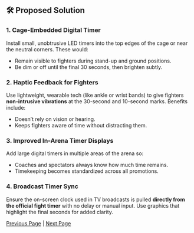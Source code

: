 ## 🛠️ Proposed Solution

### 1. Cage-Embedded Digital Timer  
Install small, unobtrusive LED timers into the top edges of the cage or near the neutral corners. These would:

- Remain visible to fighters during stand-up and ground positions.
- Be dim or off until the final 30 seconds, then brighten subtly.

### 2. Haptic Feedback for Fighters  
Use lightweight, wearable tech (like ankle or wrist bands) to give fighters **non-intrusive vibrations** at the 30-second and 10-second marks. Benefits include:

- Doesn’t rely on vision or hearing.  
- Keeps fighters aware of time without distracting them.  

### 3. Improved In-Arena Timer Displays  
Add large digital timers in multiple areas of the arena so:

- Coaches and spectators always know how much time remains.  
- Timekeeping becomes standardized across all promotions.

### 4. Broadcast Timer Sync  
Ensure the on-screen clock used in TV broadcasts is pulled **directly from the official fight timer** with no delay or manual input. Use graphics that highlight the final seconds for added clarity.

[Previous Page](README.md) | [Next Page](Benefits.md)
